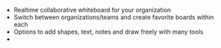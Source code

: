 - Realtime collaborative whiteboard for your organization
- Switch between organizations/teams and create favorite boards within each
- Options to add shapes, text, notes and draw freely with many tools
- 

